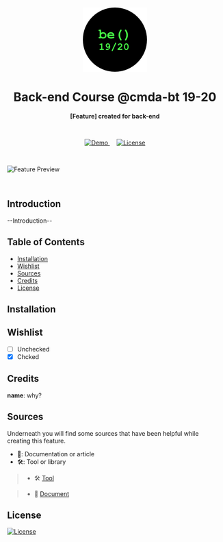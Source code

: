<p align="center">
<img alt="Linernote logo" src="be.png" width="150">
</p>

<h1 align="center">Back-end Course @cmda-bt 19-20</h1>

<p align="center"><b>[Feature] created for back-end</b>
</p>

<br>

<p align="center">
  <a href="https://linernote.herokuapp.com/">
    <img src="https://img.shields.io/badge/demo-offline-red.svg?style=flat-square" alt="Demo">
  </a>
  &nbsp;&nbsp;&nbsp;
  <a href="https://choosealicense.com/licenses/gpl-3.0/">
    <img src="https://img.shields.io/badge/license-GNU_GPLv3-green.svg?style=flat-square" alt="License">
  </a>
</p>

<br>

![Feature Preview](preview.png)

<br>

## Introduction

--Introduction--

## Table of Contents

- [Installation](#installation)
- [Wishlist](#wishlist)
- [Sources](#sources)
- [Credits](#credits)
- [License](#license)

## Installation

## Wishlist

- [ ] Unchecked
- [x] Chcked

## Credits

**name**: why?

## Sources

Underneath you will find some sources that have been helpful while creating this feature.

- 📖: Documentation or article
- 🛠: Tool or library

> - 🛠 [Tool](https://www.npmjs.com/)

> - 📖 [Document](https://developer.twitter.com/)

<!-- How about a license here? 📜 (or is it a licence?) 🤷 -->

## License

<a href="https://choosealicense.com/licenses/gpl-3.0/">
  <img src="https://img.shields.io/badge/license-GNU_GPLv3-green.svg?style=flat-square" alt="License">
</a>
